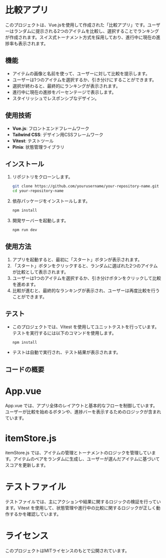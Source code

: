 # 比較アプリ

このプロジェクトは、Vue.jsを使用して作成された「比較アプリ」です。ユーザーはランダムに提示される2つのアイテムを比較し、選択することでランキングが作成されます。スイス式トーナメント方式を採用しており、進行中に現在の進捗率も表示されます。

## 機能

- アイテムの画像と名前を使って、ユーザーに対して比較を提示します。
- ユーザーは1つのアイテムを選択するか、引き分けにすることができます。
- 選択が終わると、最終的にランキングが表示されます。
- 進行中に現在の進捗をパーセンテージで表示します。
- スタイリッシュでレスポンシブなデザイン。

## 使用技術

- **Vue.js**: フロントエンドフレームワーク
- **Tailwind CSS**: デザイン用CSSフレームワーク
- **Vitest**: テストツール
- **Pinia**: 状態管理ライブラリ

## インストール

1. リポジトリをクローンします。

   ```bash
   git clone https://github.com/yourusername/your-repository-name.git
   cd your-repository-name

2. 依存パッケージをインストールします。

   ```bash
   npm install

3. 開発サーバーを起動します。

   ```bash
   npm run dev

## 使用方法

1. アプリを起動すると、最初に「スタート」ボタンが表示されます。
2. 「スタート」ボタンをクリックすると、ランダムに選ばれた2つのアイテムが比較として表示されます。
3. ユーザーは1つのアイテムを選択するか、引き分けボタンをクリックして比較を進めます。
4. 比較が進むと、最終的なランキングが表示され、ユーザーは再度比較を行うことができます。

## テスト

- このプロジェクトでは、Vitest を使用してユニットテストを行っています。テストを実行するには以下のコマンドを使用します。

   ```bash
   npm install

- テストは自動で実行され、テスト結果が表示されます。
  
##  コードの概要
# App.vue
 App.vue では、アプリ全体のレイアウトと基本的なフローを制御しています。ユーザーが比較を始めるボタンや、進捗バーを表示するためのロジックが含まれています。

# itemStore.js
 itemStore.js では、アイテムの管理とトーナメントのロジックを管理しています。アイテムのペアをランダムに生成し、ユーザーが選んだアイテムに基づいてスコアを更新します。

# テストファイル
 テストファイルでは、主にアクションや結果に関するロジックの検証を行っています。Vitest を使用して、状態管理や進行中の比較に関するロジックが正しく動作するかを確認しています。

# ライセンス
 このプロジェクトはMITライセンスのもとで公開されています。
